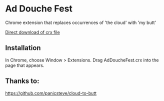 Ad Douche Fest
=============

Chrome extension that replaces occurrences of 'the cloud' with 'my butt'

[Direct download of crx file](https://github.com/samcreate/AdDoucheFest/raw/master/AdDoucheFest.crx)


Installation
------------

In Chrome, choose Window > Extensions.  Drag AdDoucheFest.crx into the page that appears.


Thanks to:
---------------

https://github.com/panicsteve/cloud-to-butt
